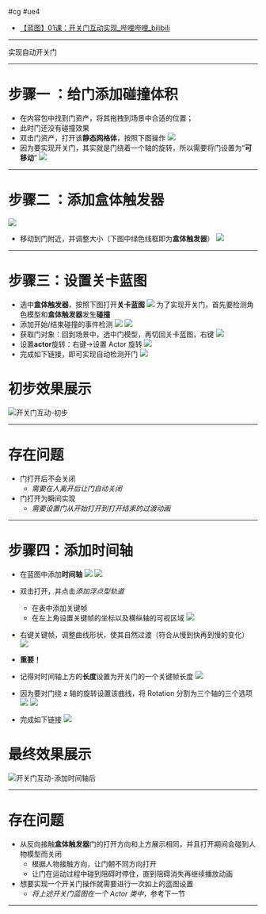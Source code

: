 #cg #ue4 
- [【蓝图】01课：开关门互动实现\_哔哩哔哩\_bilibili](https://www.bilibili.com/video/BV164411Y732?t=2.2&p=27)
---
实现自动开关门

---
# 步骤一 ：给门添加碰撞体积
- 在内容包中找到门资产，将其拖拽到场景中合适的位置；
- 此时门还没有碰撞效果
- 双击门资产，打开该**静态网格体**，按照下图操作
![](img/Pasted%20image%2020240109212127.png)
- 因为要实现开关门，其实就是门绕着一个轴的旋转，所以需要将门设置为“**可移动**”
![](img/Pasted%20image%2020240109212529.png)

---
# 步骤二 ：添加盒体触发器
![](img/Pasted%20image%2020240109212309.png)
- 移动到门附近，并调整大小（下图中绿色线框即为**盒体触发器**）
![](img/Pasted%20image%2020240109212324.png)

---
# 步骤三：设置关卡蓝图
- 选中**盒体触发器**，按照下图打开**关卡蓝图**
![](img/Pasted%20image%2020240109212705.png)
为了实现开关门，首先要检测角色模型和**盒体触发器**发生**碰撞**
- 添加开始/结束碰撞的事件检测
![](img/Pasted%20image%2020240109212859.png)
![](img/Pasted%20image%2020240109212907.png)
- 获取门对象：回到场景中，选中门模型，再切回关卡蓝图，右键
![](img/Pasted%20image%2020240109213002.png)
- 设置**actor**旋转：右键->设置 Actor 旋转
![](img/Pasted%20image%2020240109213104.png)
- 完成如下链接，即可实现自动检测开门
![](img/Pasted%20image%2020240109213251.png)

# 初步效果展示

![开关门互动-初步](img/开关门互动-初步.gif)

---
# 存在问题

- 门打开后不会关闭
	- *需要在人离开后让门自动关闭*
- 门打开为瞬间实现
	- *需要设置门从开始打开到打开结束的过渡动画*

---
# 步骤四：添加时间轴

- 在蓝图中添加**时间轴**
![](img/Pasted%20image%2020240109213824.png)
![](img/Pasted%20image%2020240109213841.png)
- 双击打开，并点击*添加浮点型轨道*
	- 在表中添加关键帧
	- 在左上角设置关键帧的坐标以及横纵轴的可视区域
![](img/Pasted%20image%2020240109214011.png)
- 右键关键帧，调整曲线形状，使其自然过渡（符合从慢到快再到慢的变化）
![](img/Pasted%20image%2020240109214133.png)
- **重要！**
- 记得对时间轴上方的**长度**设置为开关门的一个关键帧长度
![](img/Pasted%20image%2020240109214527.png)
- 因为要对门绕 z 轴的旋转设置该曲线，将 Rotation 分割为三个轴的三个选项
![](img/Pasted%20image%2020240109214308.png)
![](img/Pasted%20image%2020240109214337.png)

- 完成如下链接
![](img/Pasted%20image%2020240109214410.png)

# 最终效果展示

![开关门互动-添加时间轴后](img/开关门互动-添加时间轴后.gif)

---
# 存在问题

- 从反向接触**盒体触发器**门的打开方向和上方展示相同，并且打开期间会碰到人物模型而关闭
	- 根据人物接触方向，让门朝不同方向打开
	- 让门在运动过程中碰到阻碍时停住，直到阻碍消失再继续播放动画
- 想要实现一个开关门操作就需要进行一次如上的蓝图设置
	- *将上述开关门蓝图在一个 Actor 类中*，参考下一节
---

